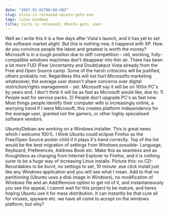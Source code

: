 ```yaml
---
date: "2007-02-02T00:00:00Z"
slug: vista-is-released-ubuntu-gets-exe
tags: linux windows
title: Vista is released; Ubuntu gets .exe!
---
```


Well as
I write this it is a few days after Vista's launch, and it has yet to
set the software market alight. But this is nothing new, it happend with
XP. How do you convince people the latest and greatest is worth the
money? Microsoft is in a tough position due to stiff competition - old,
working, fully-compatible windows machines don't disappear into thin
air. There has been a lot more FUD (Fear Uncertainty and Doubt)abput
Vista already from the Free and Open Source camp. Some of the harsh
critiscims will be justified, others probably not. Regardless this will
not hurt Microsofts marketing whatsoever, the average user doesn't share
concerns over digital restriction/rights management - yet. Microsoft say
it will be on 100m PC's by years end. I don't think it will be as fast
as Microsoft would like, due to: 1) People wait for service packs. 2)
People don't upgrade PC's as fast now. Most things people identify their
computer with is increasingly online, a worrying trend if I were
Microsoft, this creates platform independence for the average user,
granted not the gamers, or other highly specialised software vendors.  
  
Ubuntu/Debian are working on a Windows installer. This is great news
which I welcome 100%. I think Ubuntu could eclipse Firefox as the
Free/Open Source poster child if it plays it's hand correctly. Top of
the list would be the best migration of settings from Windows possible-
Language, Keyboard, Preferences, Address Book etc. Make this as seamless
and as thoughtless as changing from Internet Explorer to Firefox, and it
is nothing surer to be a huge way of increasing Linux installs. Picture
this: no CD-Recordables to be burnt, no settings to set, 10 minute .exe
click install just like any Windows application and you will see what I
mean. Add to that no partitioning (Ubuntu uses a disk image in Windows),
no modification of Windows file and an Add/Remove option to get rid of
it, and instantaneously you see the appeal, I cannot wait for this
project to be mature, and heres hoping Ubuntu use it for mass
distribution. It can instantly be that cure all for viruses, spyware
etc. we have all come to accept on the windows platform, but why?
